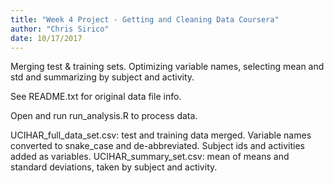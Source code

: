 ```yaml
---
title: "Week 4 Project - Getting and Cleaning Data Coursera"
author: "Chris Sirico"
date: 10/17/2017
---
```


Merging test & training sets. Optimizing variable names, selecting mean and std and summarizing by subject and activity.

See README.txt for original data file info.

Open and run run_analysis.R to process data.

UCIHAR_full_data_set.csv: test and training data merged. Variable names converted to snake_case and de-abbreviated. Subject ids and activities added as variables.
UCIHAR_summary_set.csv: mean of means and standard deviations, taken by subject and activity.